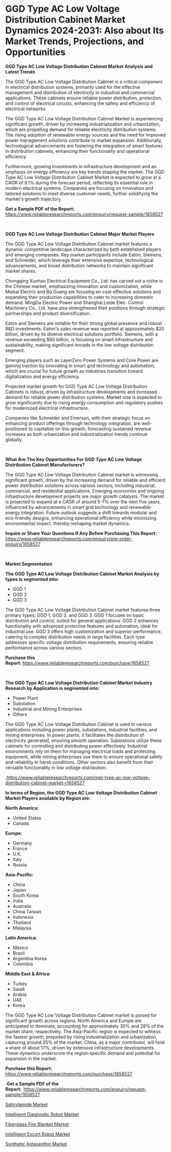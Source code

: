 <p><h1>GGD Type AC Low Voltage Distribution Cabinet Market Dynamics 2024-2031: Also about Its Market Trends, Projections, and Opportunities</h1></p><p><strong>GGD Type AC Low Voltage Distribution Cabinet Market Analysis and Latest Trends</strong></p>
<p><p>The GGD Type AC Low Voltage Distribution Cabinet is a critical component in electrical distribution systems, primarily used for the effective management and distribution of electricity in industrial and commercial applications. These cabinets ensure reliable power distribution, protection, and control of electrical circuits, enhancing the safety and efficiency of electrical networks.</p><p>The GGD Type AC Low Voltage Distribution Cabinet Market is experiencing significant growth, driven by increasing industrialization and urbanization, which are propelling demand for reliable electricity distribution systems. The rising adoption of renewable energy sources and the need for improved power management solutions contribute to market expansion. Additionally, technological advancements are fostering the integration of smart features in distribution cabinets, enhancing their functionality and operational efficiency.</p><p>Furthermore, growing investments in infrastructure development and an emphasis on energy efficiency are key trends shaping the market. The GGD Type AC Low Voltage Distribution Cabinet Market is expected to grow at a CAGR of 9.1% during the forecast period, reflecting its essential role in modern electrical systems. Companies are focusing on innovation and tailored solutions to meet diverse customer needs, further solidifying the market's growth trajectory.</p></p>
<p><strong>Get a Sample PDF of the Report:&nbsp;</strong> <a href="https://www.reliableresearchreports.com/enquiry/request-sample/1658527?utm_campaign=12&utm_medium=2&utm_source=Github&utm_content=ia&utm_term=09122024&utm_id=ggd-type-ac-low-voltage-distribution-cabinet">https://www.reliableresearchreports.com/enquiry/request-sample/1658527</a></p>
<p>&nbsp;</p>
<p><strong>GGD Type AC Low Voltage Distribution Cabinet Major Market Players</strong></p>
<p><p>The GGD Type AC Low Voltage Distribution Cabinet market features a dynamic competitive landscape characterized by both established players and emerging companies. Key market participants include Eaton, Siemens, and Schneider, which leverage their extensive expertise, technological advancements, and broad distribution networks to maintain significant market shares.</p><p>Chongqing Xunhao Electrical Equipment Co., Ltd. has carved out a niche in the Chinese market, emphasizing innovation and customization, while Meikai Electric and Bo Guang are focusing on cost-effective solutions and expanding their production capabilities to cater to increasing domestic demand. MingDa Electric Power and Shanghai Leide Elec. Control Machinery Co., Ltd. have also strengthened their positions through strategic partnerships and product diversification.</p><p>Eaton and Siemens are notable for their strong global presence and robust R&D investments. Eaton's sales revenue was reported at approximately $20 billion, driven by its diverse electrical solutions portfolio. Siemens, with a revenue exceeding $60 billion, is focusing on smart infrastructure and sustainability, making significant inroads in the low voltage distribution segment.</p><p>Emerging players such as LayerZero Power Systems and Core Power are gaining traction by innovating in smart grid technology and automation, which are crucial for future growth as industries transition toward digitalization and energy efficiency.</p><p>Projected market growth for GGD Type AC Low Voltage Distribution Cabinets is robust, driven by infrastructure developments and increased demand for reliable power distribution systems. Market size is expected to grow significantly due to rising energy consumption and regulatory pushes for modernized electrical infrastructure.</p><p>Companies like Schneider and Emerson, with their strategic focus on enhancing product offerings through technology integration, are well-positioned to capitalize on this growth, forecasting sustained revenue increases as both urbanization and industrialization trends continue globally.</p></p>
<p>&nbsp;</p>
<p><strong>What Are The Key Opportunities For GGD Type AC Low Voltage Distribution Cabinet Manufacturers?</strong></p>
<p><p>The GGD Type AC Low Voltage Distribution Cabinet market is witnessing significant growth, driven by the increasing demand for reliable and efficient power distribution solutions across various sectors, including industrial, commercial, and residential applications. Emerging economies and ongoing infrastructure development projects are major growth catalysts. The market is projected to expand at a CAGR of around 5-7% over the next five years, influenced by advancements in smart grid technology and renewable energy integration. Future outlook suggests a shift towards modular and eco-friendly designs, enhancing operational efficiency while minimizing environmental impact, thereby reshaping market dynamics.</p></p>
<p><strong>Inquire or Share Your Questions If Any Before Purchasing This Report:</strong> <a href="https://www.reliableresearchreports.com/enquiry/pre-order-enquiry/1658527?utm_campaign=12&utm_medium=2&utm_source=Github&utm_content=ia&utm_term=09122024&utm_id=ggd-type-ac-low-voltage-distribution-cabinet">https://www.reliableresearchreports.com/enquiry/pre-order-enquiry/1658527</a></p>
<p>&nbsp;</p>
<p><strong>Market Segmentation</strong></p>
<p><strong>The GGD Type AC Low Voltage Distribution Cabinet Market Analysis by types is segmented into:</strong></p>
<p><ul><li>GGD 1</li><li>GGD 2</li><li>GGD 3</li></ul></p>
<p><p>The GGD Type AC Low Voltage Distribution Cabinet market features three primary types: GGD 1, GGD 2, and GGD 3. GGD 1 focuses on basic distribution and control, suited for general applications. GGD 2 enhances functionality with advanced protective features and automation, ideal for industrial use. GGD 3 offers high customization and superior performance, catering to complex distribution needs in large facilities. Each type addresses specific voltage distribution requirements, ensuring reliable performance across various sectors.</p></p>
<p><strong>Purchase this Report:&nbsp;</strong><a href="https://www.reliableresearchreports.com/purchase/1658527?utm_campaign=12&utm_medium=2&utm_source=Github&utm_content=ia&utm_term=09122024&utm_id=ggd-type-ac-low-voltage-distribution-cabinet">https://www.reliableresearchreports.com/purchase/1658527</a></p>
<p>&nbsp;</p>
<p><strong>The GGD Type AC Low Voltage Distribution Cabinet Market Industry Research by Application is segmented into:</strong></p>
<p><ul><li>Power Plant</li><li>Substation</li><li>Industrial and Mining Enterprises</li><li>Others</li></ul></p>
<p><p>The GGD Type AC Low Voltage Distribution Cabinet is used in various applications including power plants, substations, industrial facilities, and mining enterprises. In power plants, it facilitates the distribution of electricity generated, ensuring smooth operation. Substations utilize these cabinets for controlling and distributing power effectively. Industrial environments rely on them for managing electrical loads and protecting equipment, while mining enterprises use them to ensure operational safety and reliability in harsh conditions. Other sectors also benefit from their versatile functionality in low voltage distribution.</p></p>
<p><a href="https://www.reliableresearchreports.com/ggd-type-ac-low-voltage-distribution-cabinet-market-r1658527?utm_campaign=12&utm_medium=2&utm_source=Github&utm_content=ia&utm_term=09122024&utm_id=ggd-type-ac-low-voltage-distribution-cabinet">&nbsp;https://www.reliableresearchreports.com/ggd-type-ac-low-voltage-distribution-cabinet-market-r1658527</a></p>
<p><strong>In terms of Region, the GGD Type AC Low Voltage Distribution Cabinet Market Players available by Region are:</strong></p>
<p>
    <p> <strong> North America: </strong>
        <ul>
            <li>United States</li>
            <li>Canada</li>
        </ul>
        </p> 
    <p> <strong> Europe: </strong>
        <ul>
            <li>Germany</li>
            <li>France</li>
            <li>U.K.</li>
            <li>Italy</li>
            <li>Russia</li>
        </ul>
        </p> 
    <p> <strong> Asia-Pacific: </strong>
        <ul>
            <li>China</li>
            <li>Japan</li>
            <li>South Korea</li>
            <li>India</li>
            <li>Australia</li>
            <li>China Taiwan</li>
            <li>Indonesia</li>
            <li>Thailand</li>
            <li>Malaysia</li>
        </ul>
        </p> 
    <p> <strong> Latin America: </strong>
        <ul>
            <li>Mexico</li>
            <li>Brazil</li>
            <li>Argentina Korea</li>
            <li>Colombia</li>
        </ul>
        </p> 
    <p> <strong> Middle East & Africa: </strong>
        <ul>
            <li>Turkey</li>
            <li>Saudi</li>
            <li>Arabia</li>
            <li>UAE</li>
            <li>Korea</li>
        </ul>
    </p>
    </p>
<p><p>The GGD Type AC Low Voltage Distribution Cabinet market is poised for significant growth across regions. North America and Europe are anticipated to dominate, accounting for approximately 30% and 28% of the market share, respectively. The Asia-Pacific region is expected to witness the fastest growth, propelled by rising industrialization and urbanization, capturing around 25% of the market. China, as a major contributor, will hold a share of about 17%, driven by extensive infrastructure developments. These dynamics underscore the region-specific demand and potential for expansion in the market.</p></p>
<p><strong>Purchase this Report: </strong><a href="https://www.reliableresearchreports.com/purchase/1658527?utm_campaign=12&utm_medium=2&utm_source=Github&utm_content=ia&utm_term=09122024&utm_id=ggd-type-ac-low-voltage-distribution-cabinet">https://www.reliableresearchreports.com/purchase/1658527</a></p>
<p>&nbsp;<strong>Get a Sample PDF of the Report:&nbsp;&nbsp;</strong><a href="https://www.reliableresearchreports.com/enquiry/request-sample/1658527?utm_campaign=12&utm_medium=2&utm_source=Github&utm_content=ia&utm_term=09122024&utm_id=ggd-type-ac-low-voltage-distribution-cabinet">https://www.reliableresearchreports.com/enquiry/request-sample/1658527</a></p>
<p><strong></strong></p>
<p><p><a href="https://www.linkedin.com/pulse/salicylamide-market-analysis-anticipated-139-cagr-growth-r5c8f?utm_campaign=12&utm_medium=2&utm_source=Github&utm_content=ia&utm_term=09122024&utm_id=ggd-type-ac-low-voltage-distribution-cabinet">Salicylamide Market</a></p><p><a href="https://github.com/GenaGaines34/Market-Research-Report-List-1/blob/main/intelligent-diagnostic-robot-market.md?utm_campaign=12&utm_medium=2&utm_source=Github&utm_content=ia&utm_term=09122024&utm_id=ggd-type-ac-low-voltage-distribution-cabinet">Intelligent Diagnostic Robot Market</a></p><p><a href="https://www.linkedin.com/pulse/th-score-market-0ptye?utm_campaign=12&utm_medium=2&utm_source=Github&utm_content=ia&utm_term=09122024&utm_id=ggd-type-ac-low-voltage-distribution-cabinet">Fiberglass Fire Blanket Market</a></p><p><a href="https://github.com/JakirUddin511/Market-Research-Report-List-1/blob/main/intelligent-escort-robot-market.md?utm_campaign=12&utm_medium=2&utm_source=Github&utm_content=ia&utm_term=09122024&utm_id=ggd-type-ac-low-voltage-distribution-cabinet">Intelligent Escort Robot Market</a></p><p><a href="https://www.linkedin.com/pulse/global-synthetic-astaxanthin-market-analysis-size-share-vbn4f?utm_campaign=12&utm_medium=2&utm_source=Github&utm_content=ia&utm_term=09122024&utm_id=ggd-type-ac-low-voltage-distribution-cabinet">Synthetic Astaxanthin Market</a></p></p>